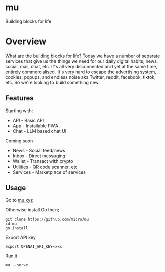 # mu

Building blocks for life

# Overview

What are the building blocks for life? Today we have a number of separate services that give us the things 
we need for our daily digital habits; news, social, mail, chat, etc. It's all very disconnected and yet at 
the same time, entirely commercialised. It's very hard to escape the advertising system, cookies, popups, 
and endless noise aka Twitter, reddit, facebook, tiktok, etc. So we're looking to build something new. 

## Features

Starting with:

- API - Basic API
- App - Installable PWA
- Chat - LLM based chat UI

Coming soon

- News - Social feed/news
- Inbox - Direct messaging
- Wallet - Transact with crypto
- Utilities - QR code scanner, etc
- Services - Marketplace of services


## Usage

Go to [mu.xyz](https://mu.xyz)

Otherwise install Go then;

```
git clone https://github.com/micro/mu
cd mu
go install
```

Export API key

```
export OPENAI_API_KEY=xxx
```

Run it

```
mu --serve
```
